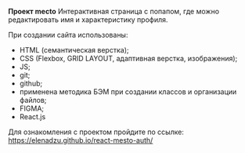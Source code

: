 **Проект mecto**
Интерактивная страница с попапом, где можно редактировать имя и характеристику профиля.

При создании сайта использованы:

- HTML (семантическая верстка);
- CSS (Flexbox, GRID LAYOUT, адаптивная верстка, изображения);
- JS;
- git;
- github;
- применена методика БЭМ при создании классов и организации файлов;
- FIGMA;
- React.js

Для ознакомления с проектом пройдите по ссылке:  https://elenadzu.github.io/react-mesto-auth/
